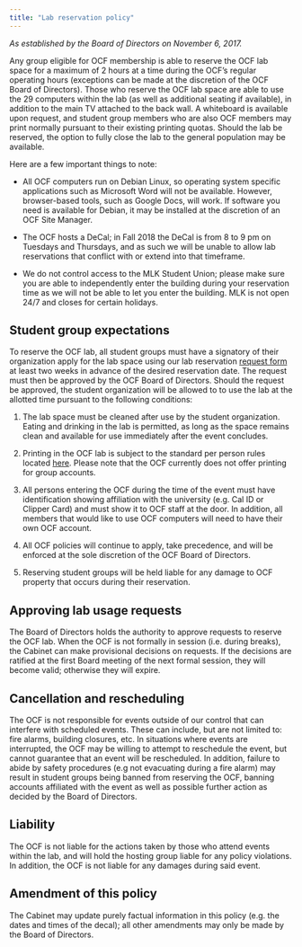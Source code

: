 ```yaml
---
title: "Lab reservation policy"
---
```


_As established by the Board of Directors on November 6, 2017._

Any group eligible for OCF membership is able to reserve the OCF lab space for
a maximum of 2 hours at a time during the OCF’s regular operating hours
(exceptions can be made at the discretion of the OCF Board of Directors). Those
who reserve the OCF lab space are able to use the 29 computers within the lab
(as well as additional seating if available), in addition to the main TV
attached to the back wall. A whiteboard is available upon request, and student
group members who are also OCF members may print normally pursuant to their
existing printing quotas. Should the lab be reserved, the option to fully close
the lab to the general population may be available.

Here are a few important things to note:

- All OCF computers run on Debian Linux, so operating system specific
  applications such as Microsoft Word will not be available. However,
  browser-based tools, such as Google Docs, will work. If software you need is
  available for Debian, it may be installed at the discretion of an OCF Site
  Manager.

- The OCF hosts a DeCal; in Fall 2018 the DeCal is from 8 to 9 pm on Tuesdays
  and Thursdays, and as such we will be unable to allow lab reservations that
  conflict with or extend into that timeframe.

- We do not control access to the MLK Student Union; please make sure you are
  able to independently enter the building during your reservation time as we
  will not be able to let you enter the building. MLK is not open 24/7 and
  closes for certain holidays.

## Student group expectations

To reserve the OCF lab, all student groups must have a signatory of their
organization apply for the lab space using our lab reservation [request
form](https://docs.google.com/forms/d/1H4AnBfZVavyTgKDhZg1QHTqQloKsEJNd_s6_wvHj-G0)
at least two weeks in advance of the desired reservation date. The request must
then be approved by the OCF Board of Directors. Should the request be approved,
the student organization will be allowed to to use the lab at the allotted time
pursuant to the following conditions:

1. The lab space must be cleaned after use by the student organization. Eating
and drinking in the lab is permitted, as long as the space remains clean and
available for use immediately after the event concludes.

2. Printing in the OCF lab is subject to the standard per person rules located
[here](https://www.ocf.berkeley.edu/docs/services/lab/printing/). Please note
that the OCF currently does not offer printing for group accounts.

3. All persons entering the OCF during the time of the event must have
identification showing affiliation with the university (e.g. Cal ID or Clipper
Card) and must show it to OCF staff at the door. In addition, all members that
would like to use OCF computers will need to have their own OCF account.

4. All OCF policies will continue to apply, take precedence, and will be
enforced at the sole discretion of the OCF Board of Directors.

5. Reserving student groups will be held liable for any damage to OCF property
that occurs during their reservation.

## Approving lab usage requests

The Board of Directors holds the authority to approve requests to reserve the
OCF lab. When the OCF is not formally in session (i.e. during breaks), the
Cabinet can make provisional decisions on requests. If the decisions are
ratified at the first Board meeting of the next formal session, they will
become valid; otherwise they will expire.

## Cancellation and rescheduling

The OCF is not responsible for events outside of our control that can interfere
with scheduled events. These can include, but are not limited to: fire alarms,
building closures, etc. In situations where events are interrupted, the OCF may
be willing to attempt to reschedule the event, but cannot guarantee that an
event will be rescheduled. In addition, failure to abide by safety procedures
(e.g not evacuating during a fire alarm) may result in student groups being
banned from reserving the OCF, banning accounts affiliated with the event as
well as possible further action as decided by the Board of Directors.

## Liability

The OCF is not liable for the actions taken by those who attend events within
the lab, and will hold the hosting group liable for any policy violations. In
addition, the OCF is not liable for any damages during said event.

## Amendment of this policy

The Cabinet may update purely factual information in this policy (e.g. the
dates and times of the decal); all other amendments may only be made by the
Board of Directors.
